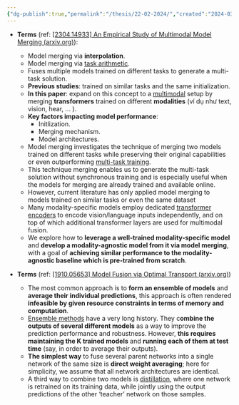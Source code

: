 ```yaml
---
{"dg-publish":true,"permalink":"/thesis/22-02-2024/","created":"2024-03-20T00:13:20.824+07:00","updated":"2024-04-06T21:08:54.543+07:00"}
---
```


- **Terms** (ref: [[2304.14933] An Empirical Study of Multimodal Model Merging (arxiv.org)](https://arxiv.org/abs/2304.14933)):
	- Model merging via **interpolation**.
	- Model merging via [task arithmetic](https://arxiv.org/abs/2212.04089).
	- Fuses multiple models trained on different tasks to generate a multi-task solution.
	- **Previous studies**: trained on similar tasks and the same initialization.
	- **In this paper**: expand on this concept to a [multimodal](https://www.v7labs.com/blog/multimodal-deep-learning-guide) setup by merging **transformers** trained on different **modalities** (ví dụ như text, vision, hear, ... ).
	- **Key factors impacting model performance**:
		- Initlization.
		- Merging mechanism.
		- Model architectures.
	- Model merging investigates the technique of merging two models trained on different tasks while preserving their original capabilities or even outperforming [multi-task training](https://arxiv.org/pdf/2009.09796.pdf).
	- This technique merging enables us to generate the multi-task solution without synchronous training and is especially useful when the models for merging are already trained and available online.
	- However, current literature has only applied model merging to models trained on similar tasks or even the same dataset
	- Many modality-specific models employ dedicated [transformer encoders](https://machinelearningmastery.com/the-transformer-model/) to encode vision/language inputs independently, and on top of which additional transformer layers are used for multimodal fusion.
	- We explore how to **leverage a well-trained modality-specific model** and **develop a modality-agnostic model from it via model merging**, with a goal of **achieving similar performance to the modality-agnostic baseline which is pre-trained from scratch**.

- **Terms** (ref: [[1910.05653] Model Fusion via Optimal Transport (arxiv.org)](https://arxiv.org/abs/1910.05653))
	- The most common approach is to **form an ensemble of models** and **average their individual predictions**, this approach is often rendered **infeasible by given resource constraints in terms of memory and computation**.
	- [Ensemble methods](https://machinelearningmastery.com/tour-of-ensemble-learning-algorithms/) have a very long history. They c**ombine the outputs of several different models** as a way to improve the prediction performance and robustness. However, **this requires maintaining the K trained models** and **running each of them at test time** (say, in order to average their outputs). 
	- **The simplest way** to fuse several parent networks into a single network of the same size is **direct weight averaging**; here for simplicity, we assume that all network architectures are identical.
	- A third way to combine two models is [distillation](https://arxiv.org/pdf/2106.02834.pdf), where one network is retrained on its training data, while jointly using the output predictions of the other ‘teacher’ network on those samples.